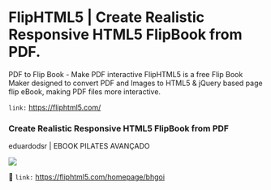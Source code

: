 # FlipHTML5 | Create Realistic Responsive HTML5 FlipBook from PDF.

PDF to Flip Book - Make PDF interactive
FlipHTML5 is a free Flip Book Maker designed to convert PDF and Images to HTML5 & jQuery based page flip eBook, making PDF files more interactive.

``` link: ```  <https://fliphtml5.com/>

 ### Create Realistic Responsive HTML5 FlipBook from PDF
 
 eduardodsr | EBOOK PILATES AVANÇADO

 ![](https://i.imgur.com/5lYoa7T.png)


:bookmark_tabs:  ``` link: ```  <https://fliphtml5.com/homepage/bhgoi>
